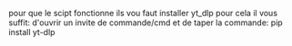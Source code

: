 pour que le scipt fonctionne ils vou faut installer yt_dlp
pour cela il vous suffit:
d'ouvrir un invite de commande/cmd
et de taper la commande:
pip install yt-dlp
